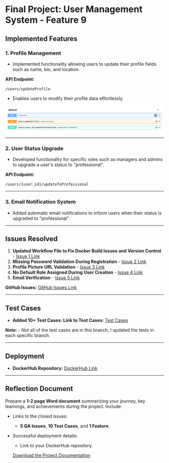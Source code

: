 # Final Project: User Management System - Feature 9

## Implemented Features

### 1. Profile Management
- Implemented functionality allowing users to update their profile fields such as name, bio, and location.

**API Endpoint:**
```
/users/updateProfile
```
- Enables users to modify their profile data effortlessly.

![Profile Management](image.png)

---

### 2. User Status Upgrade
- Developed functionality for specific roles such as managers and admins to upgrade a user's status to "professional".

**API Endpoint:**
```
/users/{user_id}/updateToProfessional
```

---

### 3. Email Notification System 
- Added automatic email notifications to inform users when their status is upgraded to "professional". 
---

## Issues Resolved 
1. **Updated Workflow File to Fix Docker Build Issues and Version Control** - [Issue 1 Link](https://github.com/HariniV02/user_management/tree/1-email_verification)
2. **Missing Password Validation During Registration** - [Issue 2 Link](https://github.com/HariniV02/user_management/tree/3-password-validation)
3. **Profile Picture URL Validation** - [Issue 3 Link](https://github.com/HariniV02/user_management/tree/2-profile-update)
4. **No Default Role Assigned During User Creation** - [Issue 4 Link](https://github.com/HariniV02/user_management/tree/4-default-role)
5. **Email Verification** - [Issue 5 Link](https://github.com/HariniV02/user_management/tree/5-docker-build-issues)

**GitHub Issues:** [GitHub Issues Link](https://github.com/HariniV02/user_management/issues)

---

## Test Cases 
- **Added 10+ Test Cases:**
 **Link to Test Cases:** [Test Cases](https://github.com/HariniV02/user_management/tree/tests?tab=readme-ov-file)

 **Note:** 
    - Not all of the test cases are in this branch, I updated the tests in each specific branch. 


---

## Deployment 
   - **DockerHub Repository:** [DockerHub Link](https://hub.docker.com/repository/docker/hariniv02/user_management/general)

---

## Reflection Document 
Prepare a **1-2 page Word document** summarizing your journey, key learnings, and achievements during the project. Include:
- Links to the closed issues:
   - **5 QA Issues**, **10 Test Cases**, and **1 Feature**.
- Successful deployment details:
   - Link to your DockerHub repository.

   [Download the Project Documentation](./reflection_document.docx)


